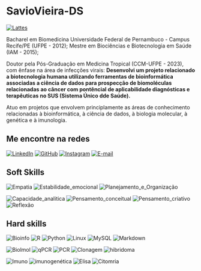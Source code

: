 # SavioVieira-DS
[![Lattes](https://img.shields.io/badge/Plataforma_lattes-gray.svg?logo=data:image/svg;base64,https://www.gov.br/observatorio/pt-br/assuntos/programas-academicos/imagens/Lattes.png/view&logoColor=white&style=for-the-badge&logo)](http://lattes.cnpq.br/8427161686385658)

Bacharel em Biomedicina Universidade Federal de Pernambuco - Campus Recife/PE (UFPE - 2012); 
Mestre em Biociências e Biotecnologia em Saúde (IAM - 2015); 

Doutor pela Pós-Graduação em Medicina Tropical (CCM-UFPE - 2023), com ênfase na área de infecções virais: **Desenvolvi um projeto relacionado a biotecnologia humana utilizando ferramentas de bioinformática associadas a ciência de dados para prospecção de biomoléculas relacionadas ao câncer com pontêncial de aplicabilidade diagnósticas e terapêuticas no SUS (Sistema Único dde Saúde).**

Atuo em projetos que envolvem principlamente as áreas de conhecimento relacionadas à bioinformática, à ciência de dados, à biologia molecular, à genética e à imunologia.



## Me encontre na redes
[![LinkedIn](https://img.shields.io/badge/LinkedIn-gray?style=for-the-badge&logo=linkedin&logoColor=0E76A8)](https://www.linkedin.com/in/sávio-vieira-53724525/) 
[![GitHub](https://img.shields.io/badge/GitHbt-gray?style=for-the-badge&logo=github&logoColor=white)](https://github.com/SavioVieira-DS) 
[![Instagram](https://img.shields.io/badge/Instagram-gray?style=for-the-badge&logo=instagram)](https://www.instagram.com/saviovieira__/?igshid=MzMyNGUyNmU2YQ%3D%3D&utm_source=qr)
[![E-mail](https://img.shields.io/badge/-Email-grey?style=for-the-badge&logo=gmail)](mailto:saviovoliveira@gmail.com)

## Soft Skills
![Empatia](https://img.shields.io/badge/Empatia-gray)
![Estabilidade_emocional](https://img.shields.io/badge/Estabilidade_emocional-gray)
![Planejamento_e_Organização](https://img.shields.io/badge/Planejamento_e_organização-grey)

![Capacidade_analitica](https://img.shields.io/badge/Capacidade_analítica-gray)
![Pensamento_conceitual](https://img.shields.io/badge/Pensamento_conceitual-gray)
![Pensamento_criativo](https://img.shields.io/badge/Pensamento_criativo-gray)
![Reflexão](https://img.shields.io/badge/Reflexão-gray)

## Hard skills 
![Bioinfo](https://img.shields.io/badge/Bioinformática-gray?style=for-the-badge)
![R](https://img.shields.io/badge/R-grey?style=flat&logo=R&logoColor=30A3DC)
![Python](https://img.shields.io/badge/Python-grey?style=flat&logo=python)
![Linux](https://img.shields.io/badge/Linux-grey?style=flat&logo=linux&logoColor=FCC624)
![MySQL](https://img.shields.io/badge/MySQL-grey?style=flat&logo=mysql&logoColor=white)
![Markdown](https://img.shields.io/badge/Markdown-grey?style=flat&logo=markdown)

![Biolmol](https://img.shields.io/badge/Biologia_molecular-gray?style=for-the-badge)
![qPCR](https://img.shields.io/badge/qPCR-gray)
![PCR](https://img.shields.io/badge/Western_blot-gray)
![Clonagem](https://img.shields.io/badge/Subclonagem_&_Clonagem-gray)
![hibridoma](https://img.shields.io/badge/Hibridomas-gray)

![Imuno](https://img.shields.io/badge/Imunologia-gray?style=for-the-badge)
![imunogenética](https://img.shields.io/badge/Imunogenética-grey?style=flat&logo=)
![Elisa](https://img.shields.io/badge/ELISA-grey?style=flat&logo)
![Citomria](https://img.shields.io/badge/Citometria_de_fluxo-grey?style=flat)


